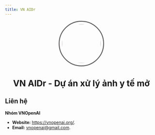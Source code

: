 ```yaml
---
title: VN AIDr
---
```


<div style="text-align: center">
    <img src="/media/logo-dark.png" style="width: 8rem; border-radius: 50%; border: 3px solid #636162; padding: 0.5rem">
    <h1 style="display: block">VN AIDr - Dự án xử lý ảnh y tế mở</h1>
</div>

## Liên hệ

**Nhóm VNOpenAI**

- **Website:** <https://vnopenai.org/>.
- **Email:** vnopenai@gmail.com.

